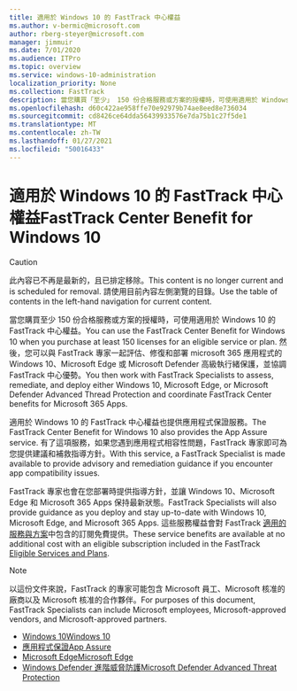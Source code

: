 ```yaml
---
title: 適用於 Windows 10 的 FastTrack 中心權益
ms.author: v-bermic@microsoft.com
author: rberg-steyer@microsoft.com
manager: jimmuir
ms.date: 7/01/2020
ms.audience: ITPro
ms.topic: overview
ms.service: windows-10-administration
localization_priority: None
ms.collection: FastTrack
description: 當您購買「至少」 150 份合格服務或方案的授權時，可使用適用於 Windows 10 的 FastTrack 中心權益。
ms.openlocfilehash: d60c422ae958ffe70e92979b74ae8eed8e736034
ms.sourcegitcommit: cd8426ce64dda56439933576e7da75b1c27f5de1
ms.translationtype: MT
ms.contentlocale: zh-TW
ms.lasthandoff: 01/27/2021
ms.locfileid: "50016433"
---
```

# <a name="fasttrack-center-benefit-for-windows-10"></a><span data-ttu-id="b145e-103">適用於 Windows 10 的 FastTrack 中心權益</span><span class="sxs-lookup"><span data-stu-id="b145e-103">FastTrack Center Benefit for Windows 10</span></span>

> [!CAUTION]
> <span data-ttu-id="b145e-104">此內容已不再是最新的，且已排定移除。</span><span class="sxs-lookup"><span data-stu-id="b145e-104">This content is no longer current and is scheduled for removal.</span></span> <span data-ttu-id="b145e-105">請使用目前內容左側瀏覽的目錄。</span><span class="sxs-lookup"><span data-stu-id="b145e-105">Use the table of contents in the left-hand navigation for current content.</span></span>

<span data-ttu-id="b145e-106">當您購買至少 150 份合格服務或方案的授權時，可使用適用於 Windows 10 的 FastTrack 中心權益。</span><span class="sxs-lookup"><span data-stu-id="b145e-106">You can use the FastTrack Center Benefit for Windows 10 when you purchase at least 150 licenses for an eligible service or plan.</span></span> <span data-ttu-id="b145e-107">然後，您可以與 FastTrack 專家一起評估、修復和部署 microsoft 365 應用程式的 Windows 10、Microsoft Edge 或 Microsoft Defender 高級執行緒保護，並協調 FastTrack 中心優勢。</span><span class="sxs-lookup"><span data-stu-id="b145e-107">You then work with FastTrack Specialists to assess, remediate, and deploy either Windows 10, Microsoft Edge, or Microsoft Defender Advanced Thread Protection and coordinate FastTrack Center benefits for Microsoft 365 Apps.</span></span> 

<span data-ttu-id="b145e-108">適用於 Windows 10 的 FastTrack 中心權益也提供應用程式保證服務。</span><span class="sxs-lookup"><span data-stu-id="b145e-108">The FastTrack Center Benefit for Windows 10 also provides the App Assure service.</span></span> <span data-ttu-id="b145e-109">有了這項服務，如果您遇到應用程式相容性問題，FastTrack 專家即可為您提供建議和補救指導方針。</span><span class="sxs-lookup"><span data-stu-id="b145e-109">With this service, a FastTrack Specialist is made available to provide advisory and remediation guidance if you encounter app compatibility issues.</span></span> 

<span data-ttu-id="b145e-110">FastTrack 專家也會在您部署時提供指導方針，並讓 Windows 10、Microsoft Edge 和 Microsoft 365 Apps 保持最新狀態。</span><span class="sxs-lookup"><span data-stu-id="b145e-110">FastTrack Specialists will also provide guidance as you deploy and stay up-to-date with Windows 10, Microsoft Edge, and Microsoft 365 Apps.</span></span> <span data-ttu-id="b145e-111">這些服務權益會對 FastTrack [適用的服務與方案](M365-eligible-services-and-plans.md)中包含的訂閱免費提供。</span><span class="sxs-lookup"><span data-stu-id="b145e-111">These service benefits are available at no additional cost with an eligible subscription included in the FastTrack [Eligible Services and Plans](M365-eligible-services-and-plans.md).</span></span>
  
> [!NOTE]
> <span data-ttu-id="b145e-112">以這份文件來說，FastTrack 的專家可能包含 Microsoft 員工、Microsoft 核准的廠商以及 Microsoft 核准的合作夥伴。</span><span class="sxs-lookup"><span data-stu-id="b145e-112">For purposes of this document, FastTrack Specialists can include Microsoft employees, Microsoft-approved vendors, and Microsoft-approved partners.</span></span> 
    
- [<span data-ttu-id="b145e-113">Windows 10</span><span class="sxs-lookup"><span data-stu-id="b145e-113">Windows 10</span></span>](Win-10-windows-10.md)
- [<span data-ttu-id="b145e-114">應用程式保證</span><span class="sxs-lookup"><span data-stu-id="b145e-114">App Assure</span></span>](Win-10-app-assure.md)
- [<span data-ttu-id="b145e-115">Microsoft Edge</span><span class="sxs-lookup"><span data-stu-id="b145e-115">Microsoft Edge</span></span>](Win-10-microsoft-edge.md)
- [<span data-ttu-id="b145e-116">Windows Defender 進階威脅防護</span><span class="sxs-lookup"><span data-stu-id="b145e-116">Microsoft Defender Advanced Threat Protection</span></span>](Win-10-microsoft-defender-atp.md)

